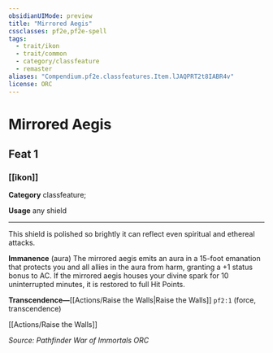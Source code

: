 ```yaml
---
obsidianUIMode: preview
title: "Mirrored Aegis"
cssclasses: pf2e,pf2e-spell
tags:
  - trait/ikon
  - trait/common
  - category/classfeature
  - remaster
aliases: "Compendium.pf2e.classfeatures.Item.lJAQPRT2t8IABR4v"
license: ORC
---
```

# Mirrored Aegis
## Feat 1
### [[ikon]]

**Category** classfeature; 




**Usage** any shield

* * *

This shield is polished so brightly it can reflect even spiritual and ethereal attacks.

**Immanence** (aura) The mirrored aegis emits an aura in a 15-foot emanation that protects you and all allies in the aura from harm, granting a +1 status bonus to AC. If the mirrored aegis houses your divine spark for 10 uninterrupted minutes, it is restored to full Hit Points.

**Transcendence—**[[Actions/Raise the Walls|Raise the Walls]] `pf2:1` (force, transcendence)

[[Actions/Raise the Walls]]

*Source: Pathfinder War of Immortals*
*ORC*